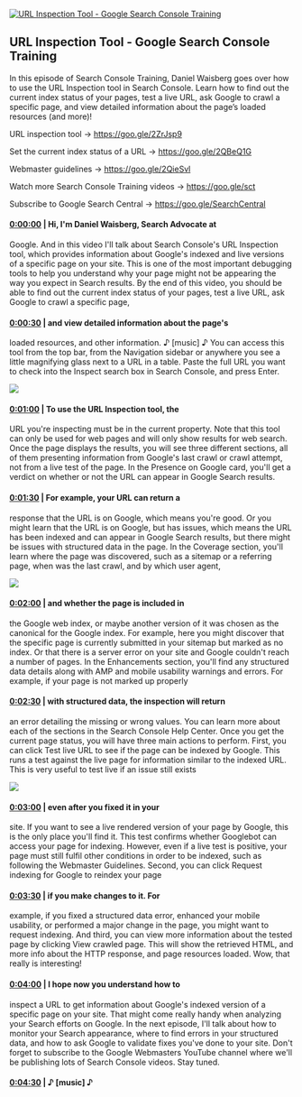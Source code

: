 [![URL Inspection Tool - Google Search Console Training](https://i.ytimg.com/vi/Pe_-TkdbXN0/maxresdefault.jpg)](https://www.youtube.com/watch?v=Pe_-TkdbXN0)

## URL Inspection Tool - Google Search Console Training

In this episode of Search Console Training, Daniel Waisberg goes over how to use the URL Inspection tool in Search Console. Learn how to find out the current index status of your pages, test a live URL, ask Google to crawl a specific page, and view detailed information about the page’s loaded resources (and more)!



URL inspection tool → https://goo.gle/2ZrJsp9 

Set the current index status of a URL → https://goo.gle/2QBeQ1G 

Webmaster guidelines → https://goo.gle/2QieSvl



Watch more Search Console Training videos → https://goo.gle/sct

Subscribe to Google Search Central → https://goo.gle/SearchCentral



#### [0:00:00](https://www.youtube.com/watch?v=Pe_-TkdbXN0&t=0) |  Hi, I'm Daniel Waisberg, Search Advocate at

Google. And in this video I'll talk about Search Console's URL Inspection tool, which provides information about Google's indexed and live versions of a specific page on your site. This is one of the most important debugging tools to help you understand why your page might not be appearing the way you expect in Search results. By the end of this video, you should be able to find out the current index status of your pages, test a live URL, ask Google to crawl a specific page,  

#### [0:00:30](https://www.youtube.com/watch?v=Pe_-TkdbXN0&t=30) |  and view detailed information about the page's

loaded resources, and other information. ♪ [music] ♪ You can access this tool from the top bar, from the Navigation sidebar or anywhere you see a little magnifying glass next to a URL in a table. Paste the full URL you want to check into the Inspect search box in Search Console, and press Enter.  

![](https://i.ytimg.com/vi/Pe_-TkdbXN0/maxres1.jpg)



#### [0:01:00](https://www.youtube.com/watch?v=Pe_-TkdbXN0&t=60) |  To use the URL Inspection tool, the

URL you're inspecting must be in the current property. Note that this tool can only be used for web pages and will only show results for web search. Once the page displays the results, you will see three different sections, all of them presenting information from Google's last crawl or crawl attempt, not from a live test of the page. In the Presence on Google card, you'll get a verdict on whether or not the URL can appear in Google Search results.  

#### [0:01:30](https://www.youtube.com/watch?v=Pe_-TkdbXN0&t=90) |  For example, your URL can return a

response that the URL is on Google, which means you're good. Or you might learn that the URL is on Google, but has issues, which means the URL has been indexed and can appear in Google Search results, but there might be issues with structured data in the page. In the Coverage section, you'll learn where the page was discovered, such as a sitemap or a referring page, when was the last crawl, and by which user agent,  

![](https://i.ytimg.com/vi/Pe_-TkdbXN0/maxres2.jpg)



#### [0:02:00](https://www.youtube.com/watch?v=Pe_-TkdbXN0&t=120) |  and whether the page is included in

the Google web index, or maybe another version of it was chosen as the canonical for the Google index. For example, here you might discover that the specific page is currently submitted in your sitemap but marked as no index. Or that there is a server error on your site and Google couldn't reach a number of pages. In the Enhancements section, you'll find any structured data details along with AMP and mobile usability warnings and errors. For example, if your page is not marked up properly  

#### [0:02:30](https://www.youtube.com/watch?v=Pe_-TkdbXN0&t=150) |  with structured data, the inspection will return

an error detailing the missing or wrong values. You can learn more about each of the sections in the Search Console Help Center. Once you get the current page status, you will have three main actions to perform. First, you can click Test live URL to see if the page can be indexed by Google. This runs a test against the live page for information similar to the indexed URL. This is very useful to test live if an issue still exists  

![](https://i.ytimg.com/vi/Pe_-TkdbXN0/maxres3.jpg)



#### [0:03:00](https://www.youtube.com/watch?v=Pe_-TkdbXN0&t=180) |  even after you fixed it in your

site. If you want to see a live rendered version of your page by Google, this is the only place you'll find it. This test confirms whether Googlebot can access your page for indexing. However, even if a live test is positive, your page must still fulfil other conditions in order to be indexed, such as following the Webmaster Guidelines. Second, you can click Request indexing for Google to reindex your page  

#### [0:03:30](https://www.youtube.com/watch?v=Pe_-TkdbXN0&t=210) |  if you make changes to it. For

example, if you fixed a structured data error, enhanced your mobile usability, or performed a major change in the page, you might want to request indexing. And third, you can view more information about the tested page by clicking View crawled page. This will show the retrieved HTML, and more info about the HTTP response, and page resources loaded. Wow, that really is interesting!  

#### [0:04:00](https://www.youtube.com/watch?v=Pe_-TkdbXN0&t=240) |  I hope now you understand how to

inspect a URL to get information about Google's indexed version of a specific page on your site. That might come really handy when analyzing your Search efforts on Google. In the next episode, I'll talk about how to monitor your Search appearance, where to find errors in your structured data, and how to ask Google to validate fixes you've done to your site. Don't forget to subscribe to the Google Webmasters YouTube channel where we'll be publishing lots of Search Console videos. Stay tuned.  

#### [0:04:30](https://www.youtube.com/watch?v=Pe_-TkdbXN0&t=270) |  ♪ [music] ♪  

